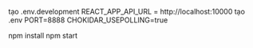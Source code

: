 tạo .env.development
REACT_APP_API_URL = http://localhost:10000
tạo .env
PORT=8888
CHOKIDAR_USEPOLLING=true

npm install
npm start
